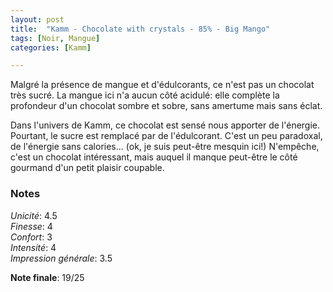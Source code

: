```yaml
---
layout: post
title:  "Kamm - Chocolate with crystals - 85% - Big Mango"
tags: [Noir, Mangue] 
categories: [Kamm]

---
```


Malgré la présence de mangue et d'édulcorants, ce n'est pas un chocolat très sucré. La mangue ici n'a aucun côté acidulé: elle complète la profondeur d'un chocolat sombre et sobre, sans amertume mais sans éclat.

Dans l'univers de Kamm, ce chocolat est sensé nous apporter de l'énergie. Pourtant, le sucre est remplacé par de l'édulcorant. C'est un peu paradoxal, de l'énergie sans calories... (ok, je suis peut-être mesquin ici!) N'empêche, c'est un chocolat intéressant, mais auquel il manque peut-être le côté gourmand d'un petit plaisir coupable.



### Notes

_Unicité_: 4.5  
_Finesse_: 4  
_Confort_: 3  
_Intensité_: 4  
_Impression générale_: 3.5

**Note finale**: 19/25